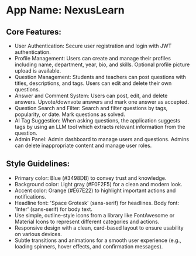 # **App Name**: NexusLearn

## Core Features:

- User Authentication: Secure user registration and login with JWT authentication.
- Profile Management: Users can create and manage their profiles including name, department, year, bio, and skills. Optional profile picture upload is available.
- Question Management: Students and teachers can post questions with titles, descriptions, and tags. Users can edit and delete their own questions.
- Answer and Comment System: Users can post, edit, and delete answers. Upvote/downvote answers and mark one answer as accepted.
- Question Search and Filter: Search and filter questions by tags, popularity, or date. Mark questions as solved.
- AI Tag Suggestion: When asking questions, the application suggests tags by using an LLM tool which extracts relevant information from the question.
- Admin Panel: Admin dashboard to manage users and questions. Admins can delete inappropriate content and manage user roles.

## Style Guidelines:

- Primary color: Blue (#3498DB) to convey trust and knowledge.
- Background color: Light gray (#F0F2F5) for a clean and modern look.
- Accent color: Orange (#E67E22) to highlight important actions and notifications.
- Headline font: 'Space Grotesk' (sans-serif) for headlines. Body font: 'Inter' (sans-serif) for body text.
- Use simple, outline-style icons from a library like FontAwesome or Material Icons to represent different categories and actions.
- Responsive design with a clean, card-based layout to ensure usability on various devices.
- Subtle transitions and animations for a smooth user experience (e.g., loading spinners, hover effects, and confirmation messages).
